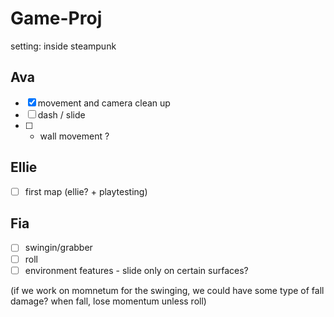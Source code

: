 # Game-Proj

setting: inside steampunk

## Ava
- [x] movement and camera clean up 
- [ ] dash / slide
- [ ] - wall movement ?

## Ellie
- [ ] first map (ellie? + playtesting)

## Fia
- [ ] swingin/grabber
- [ ] roll
- [ ] environment features - slide only on certain surfaces?

 (if we work on momnetum for the swinging, we could have some type of fall damage? when fall, lose momentum unless roll)
